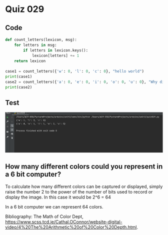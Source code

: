 # Quiz 029
## Code
```.py
def count_letters(lexicon, msg):
    for letters in msg:
        if letters in lexicon.keys():
            lexicon[letters] += 1
    return lexicon

case1 = count_letters({'w': 0, 'l': 0, 'c': 0}, "hello world")
print(case1)
case2 = count_letters({'a': 0, 'e': 0, 'i': 0, 'o': 0, 'u': 0}, "Why did I choose CS?")
print(case2)
```

## Test
![](quiz029.png)

## How many different colors could you represent in a 6 bit computer? 

To calculate how many different colors can be captured or displayed, simply raise the number 2 to the power of the number of bits used to record or display the image. In this case it would be 2^6 = 64
 
In a 6 bit computer we can represent 64 colors.

Bibliography:
The Math of Color Dept, https://www.scss.tcd.ie/Cathal.OConnor/website-digital-video/4%20The%20Arithmetic%20of%20Color%20Depth.html. 
